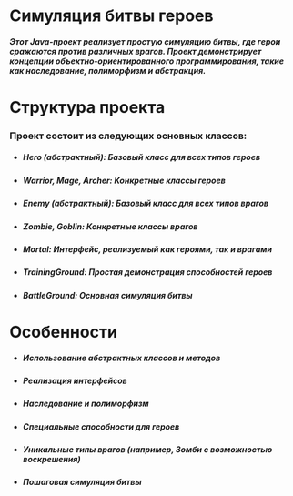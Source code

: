 <h1>Симуляция битвы героев</h1>

##### Этот Java-проект реализует простую симуляцию битвы, где герои сражаются против различных врагов. Проект демонстрирует концепции объектно-ориентированного программирования, такие как наследование, полиморфизм и абстракция.

<h1>Структура проекта</h1>

### Проект состоит из следующих основных классов:

- ##### Hero (абстрактный): Базовый класс для всех типов героев  
- ##### Warrior, Mage, Archer: Конкретные классы героев
- ##### Enemy (абстрактный): Базовый класс для всех типов врагов
- ##### Zombie, Goblin: Конкретные классы врагов
- ##### Mortal: Интерфейс, реализуемый как героями, так и врагами
- ##### TrainingGround: Простая демонстрация способностей героев
- ##### BattleGround: Основная симуляция битвы

<h1>Особенности</h1>

- ##### Использование абстрактных классов и методов 
- ##### Реализация интерфейсов
- ##### Наследование и полиморфизм
- ##### Специальные способности для героев
- ##### Уникальные типы врагов (например, Зомби с возможностью воскрешения)
- ##### Пошаговая симуляция битвы